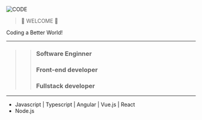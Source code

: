 ![CODE](https://images.pexels.com/photos/943096/pexels-photo-943096.jpeg?auto=compress&cs=tinysrgb&dpr=2&h=750&w=1260)

> :blue_heart: WELCOME :blue_heart:

Coding a Better World!
___ 
> 
>>   ### Software Enginner
>>   ### Front-end developer
>>   ### Fullstack developer
___

- Javascript | Typescript | Angular | Vue.js | React
- Node.js
